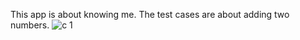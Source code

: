 This app is about knowing me. The test cases are about adding two numbers.
![c 1](https://user-images.githubusercontent.com/31959943/52508352-02a83400-2bba-11e9-93c5-1aec648b9cdd.PNG)
